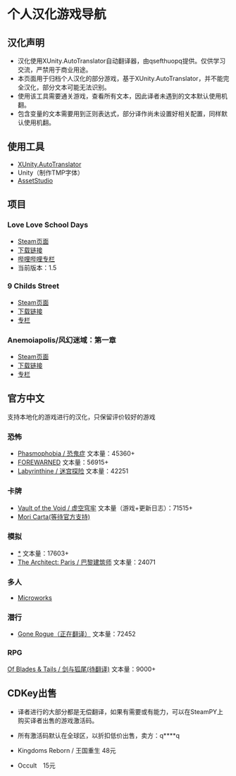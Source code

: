 # 个人汉化游戏导航
## 汉化声明
* 汉化使用XUnity.AutoTranslator自动翻译器，由qsefthuopq提供。仅供学习交流，严禁用于商业用途。
* 本页面用于归档个人汉化的部分游戏，基于XUnity.AutoTranslator，并不能完全汉化，部分文本可能无法识别。
* 使用该工具需要通关游戏，查看所有文本，因此译者未遇到的文本默认使用机翻。
* 包含变量的文本需要用到正则表达式，部分译作尚未设置好相关配置，同样默认使用机翻。
## 使用工具
* [XUnity.AutoTranslator](https://github.com/bbepis/XUnity.AutoTranslator)
* Unity（制作TMP字体）
* [AssetStudio](https://github.com/Perfare/AssetStudio)
## 项目
### Love Love School Days
* [Steam页面](https://store.steampowered.com/app/1305300/Love_Love_School_Days/)
* [下载链接](链接:https://pan.baidu.com/s/1qbvl6Jn14hsN2979fbyC8A?pwd=wh9r)
* [哔哩哔哩专栏](https://www.bilibili.com/read/cv21710809)
* 当前版本：1.5

### 9 Childs Street
* [Steam页面](https://store.steampowered.com/app/1895890/9_Childs_Street/)
* [下载链接](https://pan.baidu.com/s/1IoFNHwFzrfErpEDeWd_wUw?pwd=8zh9)
* [专栏](https://www.bilibili.com/read/cv21710809)

### Anemoiapolis/风幻迷域：第一章
* [Steam页面](https://store.steampowered.com/app/1522960/Anemoiapolis_Chapter_1/)
* [下载链接](https://pan.baidu.com/s/1FQq3tF6TGsoLlCXLWvK4NQ?pwd=m8yw)
* [专栏](https://www.bilibili.com/read/cv22235477)
## 官方中文
支持本地化的游戏进行的汉化，只保留评价较好的游戏

### 恐怖
* [Phasmophobia / 恐鬼症](https://store.steampowered.com/app/739630/Phasmophobia/) 文本量：45360+
* [FOREWARNED](https://store.steampowered.com/app/1562420/FOREWARNED/) 文本量：56915+
* [Labyrinthine / 迷宫探险](https://store.steampowered.com/app/1302240/Labyrinthine/) 文本量：42251
### 卡牌
* [Vault of the Void / 虚空穹牢](https://store.steampowered.com/app/1135810/Vault_of_the_Void/) 文本量（游戏+更新日志）：71515+
* [Mori Carta(等待官方支持)](https://store.steampowered.com/app/1570830/Mori_Carta/) 
### 模拟
* [*](https://store.steampowered.com/app/1307890/Kingdoms_Reborn/) 文本量：17603+
* [The Architect: Paris / 巴黎建筑师](https://store.steampowered.com/app/1525620/The_Architect_Paris/) 文本量：24071
### 多人
* [Microworks](https://store.steampowered.com/app/1233410/MicroWorks/)
### 潜行
* [Gone Rogue（正在翻译）](https://store.steampowered.com/app/1803600/Gone_Rogue/) 文本量：72452
### RPG
[Of Blades & Tails / 剑与狐尾(待翻译)](https://store.steampowered.com/app/1768780/Of_Blades__Tails/) 文本量：9000+
## CDKey出售
* 译者进行的大部分都是无偿翻译，如果有需要或有能力，可以在SteamPY上购买译者出售的游戏激活码。
* 所有激活码默认在全球区，以折扣低价出售，卖方：q****q

* Kingdoms Reborn / 王国重生 48元
* Occult　15元
